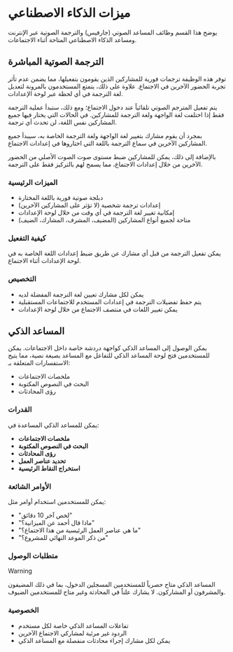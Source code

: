 # ميزات الذكاء الاصطناعي

يوضح هذا القسم وظائف المساعد الصوتي (جارفيس) والترجمة الصوتية عبر الإنترنت ومساعد الذكاء الاصطناعي المتاحة أثناء الاجتماعات.

## الترجمة الصوتية المباشرة

توفر هذه الوظيفة ترجمات فورية للمشاركين الذين يقومون بتفعيلها، مما يضمن عدم تأثر تجربة الحضور الآخرين في الاجتماع. علاوة على ذلك، يتمتع المستخدمون بالمرونة لتعديل لغة الترجمة في أي لحظة عبر لوحة الإعدادات.

يتم تفعيل المترجم الصوتي تلقائياً عند دخول الاجتماع؛ ومع ذلك، ستبدأ عملية الترجمة فقط إذا اختلفت لغة الواجهة ولغة الترجمة للمشاركين. في الحالات التي يختار فيها جميع المشاركين نفس اللغة، لن تحدث أي ترجمة.

بمجرد أن يقوم مشارك بتغيير لغة الواجهة ولغة الترجمة الخاصة به، سيبدأ جميع المشاركين الآخرين في سماع الترجمة باللغة التي اختاروها في إعدادات الاجتماع.

بالإضافة إلى ذلك، يمكن للمشاركين ضبط مستوى صوت الصوت الأصلي من الحضور الآخرين من خلال إعدادات الاجتماع، مما يسمح لهم بالتركيز فقط على الترجمة.

### الميزات الرئيسية

- دبلجة صوتية فورية باللغة المختارة
- إعدادات ترجمة شخصية (لا تؤثر على المشاركين الآخرين)
- إمكانية تغيير لغة الترجمة في أي وقت من خلال لوحة الإعدادات
- متاحة لجميع أنواع المشاركين (المضيف، المشرف، المشارك، الضيف)

### كيفية التفعيل

يمكن تفعيل الترجمة من قبل أي مشارك عن طريق ضبط إعدادات اللغة الخاصة به في لوحة الإعدادات أثناء الاجتماع.

### التخصيص

- يمكن لكل مشارك تعيين لغة الترجمة المفضلة لديه
- يتم حفظ تفضيلات الترجمة في إعدادات المستخدم للاجتماعات المستقبلية
- يمكن تغيير اللغات في منتصف الاجتماع من خلال لوحة الإعدادات

## المساعد الذكي

يمكن الوصول إلى المساعد الذكي كواجهة دردشة خاصة داخل الاجتماعات. يمكن للمستخدمين فتح لوحة المساعد الذكي للتفاعل مع المساعد بصيغة نصية، مما يتيح الاستفسارات المتعلقة بـ:

- ملخصات الاجتماعات
- البحث في النصوص المكتوبة
- رؤى المحادثات

### القدرات

يمكن للمساعد الذكي المساعدة في:

- **ملخصات الاجتماعات**
- **البحث في النصوص المكتوبة**
- **رؤى المحادثات**
- **تحديد عناصر العمل**
- **استخراج النقاط الرئيسية**

### الأوامر الشائعة

يمكن للمستخدمين استخدام أوامر مثل:

- "لخص آخر 10 دقائق"
- "ماذا قال أحمد عن الميزانية؟"
- "ما هي عناصر العمل الرئيسية من هذا الاجتماع؟"
- "من ذكر الموعد النهائي للمشروع؟"

### متطلبات الوصول

> [!WARNING]
> المساعد الذكي متاح حصرياً للمستخدمين المسجلين الدخول، بما في ذلك المضيفون والمشرفون أو المشاركون. لا يشارك علناً في المحادثة وغير متاح للمستخدمين الضيوف.

### الخصوصية

- تفاعلات المساعد الذكي خاصة لكل مستخدم
- الردود غير مرئية لمشاركي الاجتماع الآخرين
- يمكن لكل مشارك إجراء محادثات منفصلة مع المساعد الذكي